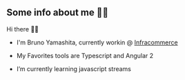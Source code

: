 ## Some info about me 👨‍💻
Hi there 👋🏻


- I'm Bruno Yamashita, currently workin @ [Infracommerce](https://www.infracommerce.com.br/)

- My Favorites tools are Typescript and Angular 2
- I’m currently learning javascript streams
  
<!--
**BrunoYamashit/BrunoYamashit** is a ✨ _special_ ✨ repository because its `README.md` (this file) appears on your GitHub profile.

Here are some ideas to get you started:

- 🔭 I’m currently working on ...
- 🌱 I’m currently learning ...
- 👯 I’m looking to collaborate on ...
- 🤔 I’m looking for help with ...
- 💬 Ask me about ...
- 📫 How to reach me: ...
- 😄 Pronouns: ...
- ⚡ Fun fact: ...
-->
